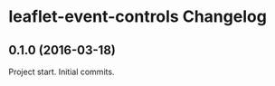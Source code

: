 leaflet-event-controls Changelog
=================

## 0.1.0 (2016-03-18)
Project start. Initial commits.